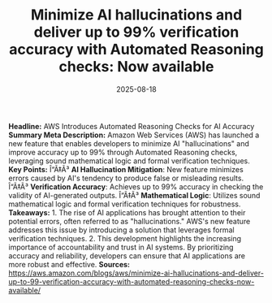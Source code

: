 ﻿---
title: 'Minimize AI hallucinations and deliver up to 99% verification accuracy with
  Automated Reasoning checks: Now available'
date: '2025-08-18'
category: Markets
image: "/images/generated/briefs/2025-08-18/minimize ai hallucinations and deliver up to 99 verification.svg"

summary: ''
slug: minimize ai hallucinations and deliver up to 99 verification
source_urls:
- https://aws.amazon.com/blogs/aws/minimize-ai-hallucinations-and-deliver-up-to-99-verification-accuracy-with-automated-reasoning-checks-now-available/
seo:
  title: 'Minimize AI hallucinations and deliver up to 99% verification accuracy with
    Automated Reasoning checks: Now available | Hash n Hedge'
  description: ''
  keywords:
  - news
  - markets
  - brief
---

**Headline:**  AWS Introduces Automated Reasoning Checks for AI Accuracy  **Summary Meta Description:** Amazon Web Services (AWS) has launched a new feature that enables developers to minimize AI "hallucinations" and improve accuracy up to 99% through Automated Reasoning checks, leveraging sound mathematical logic and formal verification techniques.  **Key Points:**  Î“Ã‡Ã³ **AI Hallucination Mitigation**: New feature minimizes errors caused by AI's tendency to produce false or misleading results. Î“Ã‡Ã³ **Verification Accuracy**: Achieves up to 99% accuracy in checking the validity of AI-generated outputs. Î“Ã‡Ã³ **Mathematical Logic**: Utilizes sound mathematical logic and formal verification techniques for robustness.  **Takeaways:**  1. The rise of AI applications has brought attention to their potential errors, often referred to as "hallucinations." AWS's new feature addresses this issue by introducing a solution that leverages formal verification techniques. 2. This development highlights the increasing importance of accountability and trust in AI systems. By prioritizing accuracy and reliability, developers can ensure that AI applications are more robust and effective.  **Sources:** https://aws.amazon.com/blogs/aws/minimize-ai-hallucinations-and-deliver-up-to-99-verification-accuracy-with-automated-reasoning-checks-now-available/ 
